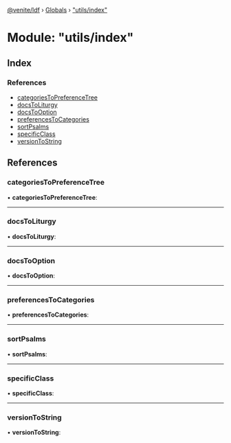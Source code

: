 [@venite/ldf](../README.md) › [Globals](../globals.md) › ["utils/index"](_utils_index_.md)

# Module: "utils/index"

## Index

### References

* [categoriesToPreferenceTree](_utils_index_.md#categoriestopreferencetree)
* [docsToLiturgy](_utils_index_.md#docstoliturgy)
* [docsToOption](_utils_index_.md#docstooption)
* [preferencesToCategories](_utils_index_.md#preferencestocategories)
* [sortPsalms](_utils_index_.md#sortpsalms)
* [specificClass](_utils_index_.md#specificclass)
* [versionToString](_utils_index_.md#versiontostring)

## References

###  categoriesToPreferenceTree

• **categoriesToPreferenceTree**:

___

###  docsToLiturgy

• **docsToLiturgy**:

___

###  docsToOption

• **docsToOption**:

___

###  preferencesToCategories

• **preferencesToCategories**:

___

###  sortPsalms

• **sortPsalms**:

___

###  specificClass

• **specificClass**:

___

###  versionToString

• **versionToString**:
